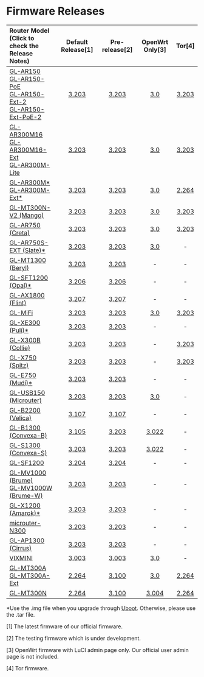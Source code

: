 # Firmware Releases

| Router Model<br>(Click to check the<br>Release Notes) | Default Release[1] | Pre-release[2] | OpenWrt Only[3] | Tor[4] |
| :----------------------------------------------------------- | :-------: | :------------: | :----------: | :----------------------------------------------------------: |
| [GL-AR150<br>GL-AR150-PoE<br>GL-AR150-Ext-2<br>GL-AR150-Ext-PoE-2](gl-ar150.md) |     <a href="https://dl.gl-inet.com/firmware/ar150/v1/" target="_blank">3.203</a>     | <a href="https://dl.gl-inet.com/firmware/ar150/testing/" target="_blank">3.203</a> |   <a href="https://dl.gl-inet.com/firmware/ar150/clean/" target="_blank">3.0</a>   |<a href="https://dl.gl-inet.com/firmware/ar150/tor/" target="_blank">3.203</a>|
| [GL-AR300M16<br>GL-AR300M16-Ext<br>GL-AR300M-Lite](gl-ar300m.md) |     <a href="https://dl.gl-inet.com/firmware/ar300m/v1/" target="_blank">3.203</a>     | <a href="https://dl.gl-inet.com/firmware/ar300m/testing/" target="_blank">3.203</a> |      <a href="https://dl.gl-inet.com/firmware/ar300m/clean/" target="_blank">3.0</a>      |<a href="https://dl.gl-inet.com/firmware/ar300m/tor/" target="_blank">3.203</a>|
| [GL-AR300M\*<br>GL-AR300M-Ext*](gl-ar300m.md) | <a href="https://dl.gl-inet.com/firmware/ar300m/nand/v1/" target="_blank">3.203</a> | <a href="https://dl.gl-inet.com/firmware/ar300m/nand/testing/" target="_blank">3.203</a> | <a href="https://dl.gl-inet.com/firmware/ar300m/nand/clean/" target="_blank">3.0</a> |<a href="https://dl.gl-inet.com/firmware/ar300m/nand/tor/" target="_blank">2.264</a>|
| [GL-MT300N-V2 (Mango)](gl-mt300n-v2.md)                             |     <a href="https://dl.gl-inet.com/firmware/mt300n-v2/v1/" target="_blank">3.203</a>     | <a href="https://dl.gl-inet.com/firmware/mt300n-v2/testing/" target="_blank">3.203</a> | <a href="https://dl.gl-inet.com/firmware/mt300n-v2/clean/" target="_blank">3.0</a> |<a href="https://dl.gl-inet.com/firmware/mt300n-v2/tor/" target="_blank">3.203</a>|
| [GL-AR750 (Creta)](gl-ar750.md) |     <a href="https://dl.gl-inet.com/firmware/ar750/v1/" target="_blank">3.203</a>     | <a href="https://dl.gl-inet.com/firmware/ar750/testing/" target="_blank">3.203</a> |     <a href="https://dl.gl-inet.com/firmware/ar750/clean/" target="_blank">3.0</a>     | <a href="https://dl.gl-inet.com/firmware/ar750/tor/" target="_blank">3.203</a> |
| [GL-AR750S-EXT (Slate)*](gl-ar750s-ext.md) |     <a href="https://dl.gl-inet.com/firmware/ar750s/release/" target="_blank">3.203</a>     | <a href="https://dl.gl-inet.com/firmware/ar750s/testing/" target="_blank">3.203</a> |   <a href="https://dl.gl-inet.com/firmware/ar750s/clean/" target="_blank">3.0</a>   |-|
| [GL-MT1300 (Beryl)](gl-mt1300.md) | <a href="https://dl.gl-inet.com/firmware/mt1300/release/" target="_blank">3.203</a>| <a href="https://dl.gl-inet.com/firmware/mt1300/testing/" target="_blank">3.203</a> |-|-|
| [GL-SFT1200 (Opal)*](gl-sft1200.md) | <a href="https://dl.gl-inet.com/firmware/sft1200/release/" target="_blank">3.206</a>| <a href="https://dl.gl-inet.com/firmware/sft1200/testing/" target="_blank">3.206</a> |-|-|
| [GL-AX1800 (Flint)](gl-ax1800.md)                                     |     <a href="https://dl.gl-inet.com/firmware/ax1800/release/" target="_blank">3.207</a>     |     <a href="https://dl.gl-inet.com/firmware/ax1800/testing/" target="_blank">3.207</a>     |-|-|
| [GL-MiFi](gl-mifi.md) |     <a href="https://dl.gl-inet.com/firmware/mifi/v1/" target="_blank">3.203</a>     | <a href="https://dl.gl-inet.com/firmware/mifi/testing/" target="_blank">3.203</a> |     <a href="https://dl.gl-inet.com/firmware/mifi/clean/" target="_blank">3.0</a>     | <a href="https://dl.gl-inet.com/firmware/mifi/testing/" target="_blank">3.203</a> |
| [GL-XE300 (Puli)*](gl-xe300.md) |     <a href="https://dl.gl-inet.com/firmware/xe300/release/" target="_blank">3.203</a>     | <a href="https://dl.gl-inet.com/firmware/xe300/testing/" target="_blank">3.203</a> |-|-|
| [GL-X300B (Collie)](gl-x300b.md) |     <a href="https://dl.gl-inet.com/firmware/x300b/release/" target="_blank">3.203</a>     | <a href="https://dl.gl-inet.com/firmware/x300b/testing/" target="_blank">3.203</a> |-| <a href="https://dl.gl-inet.com/firmware/x300b/tor/" target="_blank">3.203</a> |
| [GL-X750 (Spitz)](gl-x750.md) | <a href="https://dl.gl-inet.com/firmware/x750/release/" target="_blank">3.203</a> | <a href="https://dl.gl-inet.com/firmware/x750/testing/" target="_blank">3.203</a> |-| <a href="https://dl.gl-inet.com/firmware/x750/tor/" target="_blank">3.203</a> |
| [GL-E750 (Mudi)*](gl-e750.md)| <a href="https://dl.gl-inet.com/firmware/e750/release/" target="_blank">3.203</a>| <a href="https://dl.gl-inet.com/firmware/e750/testing/" target="_blank">3.203</a> |-|-|
| [GL-USB150 (Microuter)](gl-usb150.md)                        |     <a href="https://dl.gl-inet.com/firmware/usb150/v1/" target="_blank">3.203</a>     | <a href="https://dl.gl-inet.com/firmware/usb150/testing/" target="_blank">3.203</a> |     <a href="https://dl.gl-inet.com/firmware/usb150/clean/" target="_blank">3.0</a>     | - |
| [GL-B2200 (Velica)](gl-b2200.md)                                     |     <a href="https://dl.gl-inet.com/firmware/b2200/release/" target="_blank">3.107</a>     |     <a href="https://dl.gl-inet.com/firmware/b2200/testing/" target="_blank">3.107</a>     |-|-|
| [GL-B1300 (Convexa-B)](gl-b1300.md)                                     |     <a href="https://dl.gl-inet.com/firmware/b1300/v1/" target="_blank">3.105</a>     |     <a href="https://dl.gl-inet.com/firmware/b1300/testing/" target="_blank">3.203</a>     | <a href="https://dl.gl-inet.com/firmware/b1300/clean/" target="_blank">3.022</a> |-|
| [GL-S1300 (Convexa-S)](gl-s1300.md)                                     |     <a href="https://dl.gl-inet.com/firmware/s1300/release/" target="_blank">3.203</a>     |     <a href="https://dl.gl-inet.com/firmware/s1300/testing/" target="_blank">3.203</a>     | <a href="https://dl.gl-inet.com/firmware/s1300/clean/" target="_blank">3.022</a> |-|
| [GL-SF1200](gl-sf1200.md) | <a href="https://dl.gl-inet.com/firmware/sf1200/release/" target="_blank">3.204</a> | <a href="https://dl.gl-inet.com/firmware/sf1200/testing/" target="_blank">3.204</a> |-|-|
| [GL-MV1000 (Brume)<br>GL-MV1000W (Brume-W)](gl-mv1000.md) | <a href="https://dl.gl-inet.com/firmware/mv1000/v1/" target="_blank">3.203</a> | <a href="https://dl.gl-inet.com/firmware/mv1000/testing/" target="_blank">3.203</a> |-|-|
| [GL-X1200 (Amarok)*](gl-x1200.md) | <a href="https://dl.gl-inet.com/firmware/x1200/release/" target="_blank">3.203</a> | <a href="https://dl.gl-inet.com/firmware/x1200/testing/" target="_blank">3.203</a> |-|-|
| [microuter-N300](microuter-n300.md)| <a href="https://dl.gl-inet.com/firmware/n300/release/" target="_blank">3.203</a>| <a href="https://dl.gl-inet.com/firmware/n300/testing/" target="_blank">3.203</a> |-|-|
| [GL-AP1300 (Cirrus)](gl-ap1300.md) | <a href="https://dl.gl-inet.com/firmware/ap1300/release/" target="_blank">3.203</a>| <a href="https://dl.gl-inet.com/firmware/ap1300/testing/" target="_blank">3.203</a> |-|-|
| [VIXMINI](vixmini.md) | <a href="https://dl.gl-inet.com/firmware/vixmini/release/" target="_blank">3.003</a> | <a href="https://dl.gl-inet.com/firmware/vixmini/testing/" target="_blank">3.003</a> | <a href="https://dl.gl-inet.com/firmware/vixmini/clean/" target="_blank">3.0</a> |-|
| [GL-MT300A<br>GL-MT300A-Ext](gl-mt300a.md) | <a href="https://dl.gl-inet.com/firmware/mt300a/v1/" target="_blank">2.264</a> | <a href="https://dl.gl-inet.com/firmware/mt300a/testing/" target="_blank">3.100</a> | <a href="https://dl.gl-inet.com/firmware/mt300a/clean/" target="_blank">3.0</a> |<a href="https://dl.gl-inet.com/firmware/mt300a/tor/" target="_blank">2.264</a>|
| [GL-MT300N](gl-mt300n.md)                                   |     <a href="https://dl.gl-inet.com/firmware/mt300n/v1/" target="_blank">2.264</a>     | <a href="https://dl.gl-inet.com/firmware/mt300n/testing/" target="_blank">3.100</a> |      <a href="https://dl.gl-inet.com/firmware/mt300n/clean/" target="_blank">3.004</a>      |<a href="https://dl.gl-inet.com/firmware/mt300n/tor/" target="_blank">2.264</a>|

*Use the .img file when you upgrade through <a href="https://docs.gl-inet.com/en/3/troubleshooting/debrick/" target="_blank">Uboot</a>. Otherwise, please use the .tar file.

[1] The latest firmware of our official firmware.

[2] The testing firmware which is under development.

[3] OpenWrt firmware with LuCI admin page only. Our official user admin page is not included.

[4] Tor firmware.

